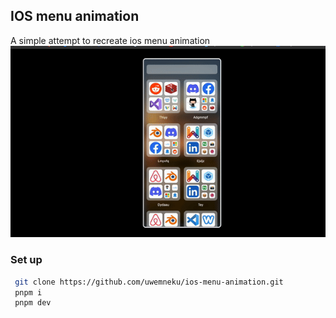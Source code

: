 ## IOS menu animation

A simple attempt to recreate ios menu animation
<img src="./ezgif-6-d86cb48895.gif" />

### Set up

```sh
 git clone https://github.com/uwemneku/ios-menu-animation.git
 pnpm i
 pnpm dev
```
